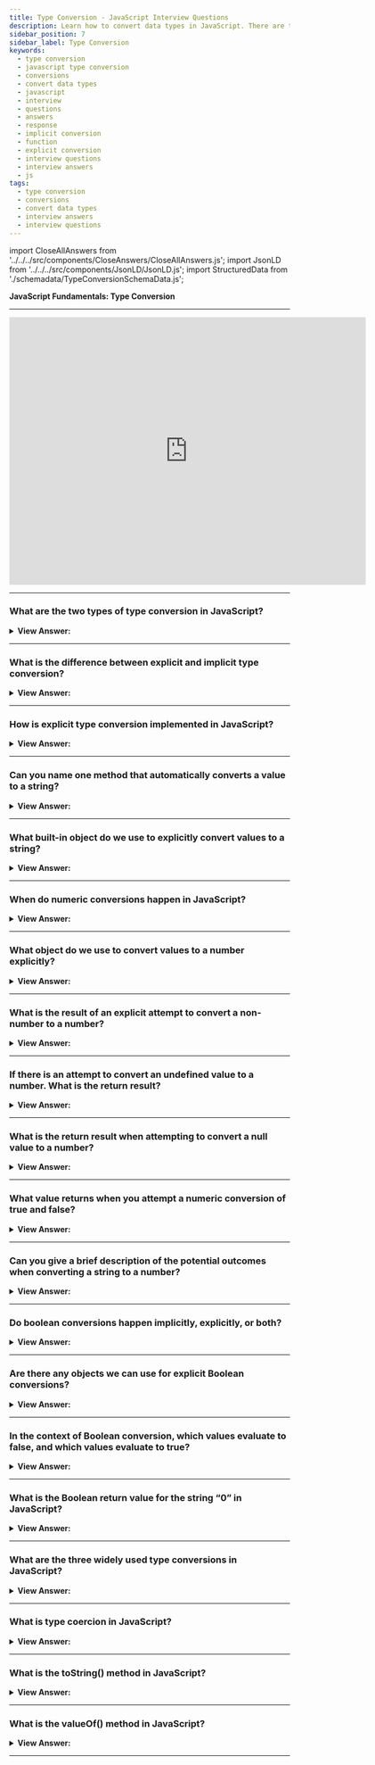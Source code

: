 ```yaml
---
title: Type Conversion - JavaScript Interview Questions
description: Learn how to convert data types in JavaScript. There are two types of type conversion - implicit and explicit. Frontend Developer Interview Questions
sidebar_position: 7
sidebar_label: Type Conversion
keywords:
  - type conversion
  - javascript type conversion
  - conversions
  - convert data types
  - javascript
  - interview
  - questions
  - answers
  - response
  - implicit conversion
  - function
  - explicit conversion
  - interview questions
  - interview answers
  - js
tags:
  - type conversion
  - conversions
  - convert data types
  - interview answers
  - interview questions
---
```


import CloseAllAnswers from '../../../src/components/CloseAnswers/CloseAllAnswers.js';
import JsonLD from '../../../src/components/JsonLD/JsonLD.js';
import StructuredData from './schemadata/TypeConversionSchemaData.js';

<JsonLD data={StructuredData} />

<head>
  <title>Type Conversion | JavaScript Frontend Phone Interview Answers</title>
</head>

**JavaScript Fundamentals: Type Conversion**

---

<div class='videoWrapper'>
<iframe
    width="640"
    height="480"
    src="https://www.youtube.com/embed/g0xkXoYJBKM"
    frameborder="0"
    allow="autoplay; encrypted-media"
    allowfullscreen
>
</iframe>
</div>

---

<CloseAllAnswers />

### What are the two types of type conversion in JavaScript?

<details>
  <summary><strong>View Answer:</strong></summary>
  <div>
  <div><strong>Interview Response:</strong> Explicit and Implicit type conversion.</div><br />
  <div><strong>Technical Response:</strong> There are two types of type conversion in JavaScript: implicit (coercion) and explicit (casting). Implicit occurs automatically when the interpreter converts data types, while explicit requires manual intervention using specific methods or functions.
  </div><br />
  <div><strong className="codeExample">Code Example:</strong><br /><br />

  <div></div>

1. **Implicit Conversion (Coercion)**

In this example, we're adding a number to a string. JavaScript automatically converts the number to a string before performing the concatenation.

```javascript
let num = 5;
let str = '10';
let result = num + str; // num is implicitly converted to a string.
console.log(result); // Output: '510'
```

2. **Explicit Conversion**

Here, we're explicitly converting a string to a number using the `Number()` function before adding it to another number.

```javascript
let str = '10';
let num = 5;
let result = Number(str) + num; // str is explicitly converted to a number.
console.log(result); // Output: 15
```

In another example, we're explicitly converting a boolean to a string using the `String()` function.

```javascript
let bool = true;
let result = String(bool); // bool is explicitly converted to a string.
console.log(result); // Output: 'true'
```

  </div>
  </div>
</details>

---

### What is the difference between explicit and implicit type conversion?

<details>
  <summary><strong>View Answer:</strong></summary>
  <div>
  <div><strong>Interview Response:</strong> Explicit type coercion involves using specific methods, or functions, to convert data types intentionally, while implicit coercion happens automatically, when the interpreter coerces data types without explicit or direct instruction.
  </div>
  </div>
</details>

---

### How is explicit type conversion implemented in JavaScript?

<details>
  <summary><strong>View Answer:</strong></summary>
  <div>
  <div><strong>Interview Response:</strong> Explicit type conversion in JavaScript is implemented using built-in functions that convert values of one type to another type. These functions include Number(), String(), Boolean(), and parseInt().
  </div><br />
  <div><strong className="codeExample">Code Example:</strong><br /><br />

  <div></div>

```js
// Conversion from string to number
let str = "123";
let num = Number(str); // str is explicitly converted to a number.
console.log(num);      // Output: 123
console.log(typeof num); // Output: 'number'

// Conversion from number to string
let num2 = 456;
let str2 = String(num2); // num2 is explicitly converted to a string.
console.log(str2);      // Output: '456'
console.log(typeof str2); // Output: 'string'

// Conversion from boolean to number
let bool = true;
let numFromBool = Number(bool); // bool is explicitly converted to a number.
console.log(numFromBool); // Output: 1
console.log(typeof numFromBool); // Output: 'number'
```

  </div>
  </div>
</details>

---

### Can you name one method that automatically converts a value to a string?

<details>
  <summary><strong>View Answer:</strong></summary>
  <div>
  <div><strong>Interview Response:</strong> The toString() method in JavaScript is commonly used to automatically convert a value to a string representation. This method can be called on various data types such as numbers, booleans, and objects to obtain a string representation of their values.
  </div><br />
  <div><strong className="codeExample">Code Example:</strong><br /><br />

  <div></div>

1. **Number to String Conversion:**

```javascript
let num = 123;
let str = num.toString(); // num is explicitly converted to a string.
console.log(str);         // Output: '123'
console.log(typeof str);  // Output: 'string'
```

2. **Boolean to String Conversion:**

```javascript
let bool = true;
let str = bool.toString(); // bool is explicitly converted to a string.
console.log(str);          // Output: 'true'
console.log(typeof str);   // Output: 'string'
```

Keep in mind that not all types in JavaScript have a `toString()` method. For instance, `null` and `undefined` do not have this method, and trying to use `toString()` on these values will result in a TypeError.

  </div>
  </div>
</details>

---

### What built-in object do we use to explicitly convert values to a string?

<details>
  <summary><strong>View Answer:</strong></summary>
  <div>
  <div><strong>Interview Response:</strong> In JavaScript, we can use the built-in String object to explicitly convert values to a string. The String object provides several methods for converting values of different data types to strings.
  </div><br />
  <div><strong className="codeExample">Code Example:</strong><br /><br />

  <div></div>

```js
let value = true;

console.log(typeof value); // boolean
value = String(value); // now value is a string "true"
console.log(typeof value); // string
```

  </div>
  </div>
</details>

---

### When do numeric conversions happen in JavaScript?

<details>
  <summary><strong>View Answer:</strong></summary>
  <div>
  <div><strong>Interview Response:</strong> Numeric conversions occur during arithmetic operations, comparison operations using the equality operator, or when explicitly converting a value using methods, like Number(), parseInt(), or parseFloat().
  </div><br />
  <div><strong className="codeExample">Code Examples:</strong><br /><br />

  <div></div>

Here are a few examples illustrating when numeric conversions happen in JavaScript:

1. **Implicit Numeric Conversion with Mathematical Operators:**

```javascript
let str = '123';
let result = str / 3; // str is implicitly converted to a number.
console.log(result);  // Output: 41
```

2. **Explicit Numeric Conversion with `Number()` Function:**

```javascript
let bool = true;
let result = Number(bool); // bool is explicitly converted to a number.
console.log(result);       // Output: 1
```

3. **Explicit Numeric Conversion with `parseInt()` Function:**

```javascript
let str = '350px';
let result = parseInt(str); // str is explicitly converted to a number.
console.log(result);        // Output: 350
```

In all these examples, JavaScript converts the non-number data types to numbers in order to perform the operations or as explicitly instructed by the built-in functions.

  </div>
  </div>
</details>

---

### What object do we use to convert values to a number explicitly?

<details>
  <summary><strong>View Answer:</strong></summary>
  <div>
  <div><strong>Interview Response:</strong> We can use the Number() object to explicitly convert values to a number.</div><br />
  <div><strong className="codeExample">Code Example:</strong><br /><br />

  <div></div>

```js
let str = '123';
console.log(typeof str); // string
let num = Number(str); // becomes a number 123
console.log(typeof num); // number
```

  </div>
  </div>
</details>

---

### What is the result of an explicit attempt to convert a non-number to a number?

<details>
  <summary><strong>View Answer:</strong></summary>
  <div>
  <div><strong>Interview Response:</strong> In JavaScript, the result of an explicit attempt to convert a non-number to a number using the Number() function will return NaN (Not a Number).</div><br />
  <div><strong className="codeExample">Code Example:</strong><br /><br />

  <div></div>

```js
let age = Number('an arbitrary string instead of a number');

console.log(age); // NaN, conversion failed
```

  </div>
  </div>
</details>

---

### If there is an attempt to convert an undefined value to a number. What is the return result?

<details>
  <summary><strong>View Answer:</strong></summary>
  <div>
  <div><strong>Interview Response:</strong> Numeric conversions on undefined values returns NaN (Not-a-Number).</div><br />
  <div><strong className="codeExample">Code Example:</strong><br /><br />

  <div></div>

```js
let thisNumber;

let result = Number(thisNumber);

console.log(result); // returns NaN, conversion failed
```

  </div>
  </div>
</details>

---

### What is the return result when attempting to convert a null value to a number?

<details>
  <summary><strong>View Answer:</strong></summary>
  <div>
  <div><strong>Interview Response:</strong> In JavaScript, when attempting to convert a null value to a number using the Number() constructor, the result is 0.</div><br />
  <div><strong className="codeExample">Code Example:</strong><br /><br />

  <div></div>

```js
let thisNumber = null;

let result = Number(thisNumber);

console.log(result); // returns 0
```

  </div>
  </div>
</details>

---

### What value returns when you attempt a numeric conversion of true and false?

<details>
  <summary><strong>View Answer:</strong></summary>
  <div>
  <div><strong>Interview Response:</strong> In JavaScript, when converting true to a number, the return value is 1. When converting false to a number, the return value is 0.</div><br />
  <div><strong className="codeExample">Code Examples:</strong><br /><br />

  <div></div>

```javascript
let numFromTrue = Number(true);  // Explicitly converting true to a number.
console.log(numFromTrue);        // Output: 1

let numFromFalse = Number(false);  // Explicitly converting false to a number.
console.log(numFromFalse);         // Output: 0
```

This conversion also applies when `true` and `false` are used in mathematical operations, as JavaScript implicitly converts them to `1` and `0` respectively:

```javascript
let num = 10 + true;  // true is implicitly converted to 1.
console.log(num);     // Output: 11

num = 10 + false;     // false is implicitly converted to 0.
console.log(num);     // Output: 10
```

  </div>
  </div>
</details>

---

### Can you give a brief description of the potential outcomes when converting a string to a number?

<details>
  <summary><strong>View Answer:</strong></summary>
  <div>
  <div><strong>Interview Response:</strong> In JavaScript, converting a string to a number can result in a valid number, NaN for non-numeric strings, or 0 for empty strings.</div><br />
  <div><strong className="codeExample">Code Example:</strong><br /><br />

  <div></div>

```js
let myString = '';

let outcome = Number(myString);

console.log(outcome); // returns 0
```

  </div>
  </div>
</details>

---

### Do boolean conversions happen implicitly, explicitly, or both?

<details>
  <summary><strong>View Answer:</strong></summary>
  <div>
  <div><strong>Interview Response:</strong> Both. Boolean conversions in JavaScript can happen implicitly, such as when using boolean contexts (if, while, ? :), and explicitly, using the Boolean() function or the !! operator.
  </div><br />
  <div><strong className="codeExample">Code Examples:</strong><br /><br />

  <div></div>

**Implicit Boolean Conversion:**

JavaScript implicitly converts values to boolean in logical contexts (like in `if` conditions).

```javascript
let str = 'hello';
if (str) { // str is implicitly converted to boolean.
  console.log('The string is not empty.'); // Output: The string is not empty.
}

let num = 0;
if (num) { // num is implicitly converted to boolean.
  console.log('This won\'t be printed.'); // This line won't execute as num converts to false.
}
```

**Explicit Boolean Conversion:**

You can explicitly convert values to boolean using the `Boolean()` function or the `!!` operator.

```javascript
let str = 'hello';
let bool = Boolean(str); // str is explicitly converted to boolean.
console.log(bool); // Output: true

let num = 0;
bool = !!num; // num is explicitly converted to boolean using !! operator.
console.log(bool); // Output: false
```

  </div>
  </div>
</details>

---

### Are there any objects we can use for explicit Boolean conversions?

<details>
  <summary><strong>View Answer:</strong></summary>
  <div>
  <div><strong>Interview Response:</strong> Yes, in JavaScript, you can use the Boolean object for explicit Boolean conversions. Additionally, you can use the double NOT operator to achieve the same effect.</div><br />
  <div><strong className="codeExample">Code Example:</strong><br /><br />

  <div></div>

```js
console.log(Boolean(1)); // true
console.log(Boolean(0)); // false
console.log(Boolean('hello')); // true
console.log(Boolean('')); // false
```

  </div>
  </div>
</details>

---

### In the context of Boolean conversion, which values evaluate to false, and which values evaluate to true?

<details>
  <summary><strong>View Answer:</strong></summary>
  <div>
  <div><strong>Interview Response:</strong> Values that are intuitively empty are false. All other values are true.</div><br />
  <div><strong>Technical Response:</strong> Conversion Rules<br /><br />
    <ol>
      <li>Intuitively empty values, like 0, an empty string, null, undefined, and NaN, become false.</li>
      <li>Other values become true.</li>
      </ol>
  </div>
  </div>
</details>

---

### What is the Boolean return value for the string “0” in JavaScript?

<details>
  <summary><strong>View Answer:</strong></summary>
  <div>
  <div><strong>Interview Response:</strong> In JavaScript, the Boolean return value for the string "0" is true because it's a non-empty string, making it a truthy value.</div><br />
  <div><strong className="codeExample">Code Example:</strong><br /><br />

  <div></div>

```js
let numZero = Boolean(0);

let stringZero = Boolean('0');

console.log(numZero); // returns false
console.log(stringZero); // returns true
```

  </div>
  </div>
</details>

---

### What are the three widely used type conversions in JavaScript?

<details>
  <summary><strong>View Answer:</strong></summary>
  <div>
  <div><strong>Interview Response:</strong> String, Number, and Boolean conversions are the most widely used type conversions in JavaScript.
  </div>
  </div>
</details>

---

### What is type coercion in JavaScript?

<details>
  <summary><strong>View Answer:</strong></summary>
  <div>
  <div><strong>Interview Response:</strong> Type coercion in JavaScript refers to the automatic or implicit conversion of values from one data type to another during the execution of operations involving different types.
  </div>
  </div>
</details>

---

### What is the toString() method in JavaScript?

<details>
  <summary><strong>View Answer:</strong></summary>
  <div>
  <div><strong>Interview Response:</strong> The `toString()` method in JavaScript converts and returns a value as a string. It's commonly used on numbers, booleans, and objects.
  </div>
  </div>
</details>

---

### What is the valueOf() method in JavaScript?

<details>
  <summary><strong>View Answer:</strong></summary>
  <div>
  <div><strong>Interview Response:</strong> The valueOf() method is a built-in method in JavaScript that returns the primitive value of an object.
  </div><br />
  <div><strong className="codeExample">Code Example:</strong><br /><br />

  <div></div>

```javascript
let strObj = new String("Hello");
let strVal = strObj.valueOf();
console.log(strVal); // Output: "Hello"

let numObj = new Number(123);
let numVal = numObj.valueOf();
console.log(numVal); // Output: 123

let boolObj = new Boolean(true);
let boolVal = boolObj.valueOf();
console.log(boolVal); // Output: true
```

In this example, `valueOf()` is used to get the primitive values ("Hello", 123, and true) of the String, Number, and Boolean objects respectively. Note that, when called on a primitive type (not an object), `valueOf()` will return the primitive itself.

  </div>
  </div>
</details>

---
